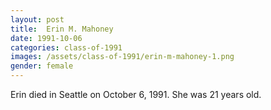 ```yaml
---
layout: post
title:  Erin M. Mahoney
date: 1991-10-06
categories: class-of-1991
images: /assets/class-of-1991/erin-m-mahoney-1.png
gender: female
---
```

Erin died in Seattle on October 6, 1991.  She was 21 years old.

